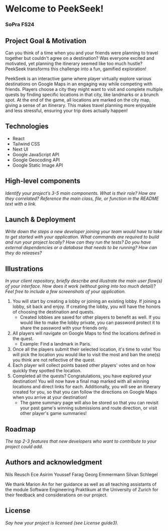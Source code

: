 # Welcome to PeekSeek!
### SoPra FS24

## Project Goal & Motivation
Can you think of a time when you and your friends were planning to travel together but couldn't agree on a destination? Was everyone excited and motivated, yet planning the itinerary seemed like too much hustle? PeekSeek transforms this challenge into a fun, gamified exploration! 

PeekSeek is an interactive game where player virtually explore various destinations on Google Maps in an engaging way while competing with friends. Players choose a city they might want to visit and complete multiple quests by finding specific locations in that city, like landmarks or a brunch spot. At the end of the game, all locations are marked on the city map, giving a sense of an itinerary. This makes travel planning more enjoyable and less stressful, ensuring your trip does actually happen!

## Technologies
- React
- Tailwind CSS
- Next UI
- Google JavaScript API
- Google Geocoding API
- Google Static Image API

## High-level components
_Identify your project’s 3-5 main components. What is their role?_
_How are they correlated? Reference the main class, file, or function in the README text
with a link._

## Launch & Deployment
_Write down the steps a new developer joining your team would have to take to get started with your application. What commands are required to build and run your project locally? How can they run the tests? Do you have external dependencies or a database that needs to be running? How can they do releases?_

## Illustrations
_In your client repository, briefly describe and illustrate the main user flow(s) of your interface. How does it work (without going into too much detail)? Feel free to include a few screenshots of your application._
1. You will start by creating a lobby or joining an existing lobby. If joining a lobby, sit back and enjoy. If creating the lobby, you will have the honors of choosing the destination and quests.
    - Created lobbies are saved for other players to benefit as well. If you would like to make the lobby private, you can password protect it to     share the password with your friends only.
2. All players will navigate on Google Maps to find the locations defined in the quest. 
    - Example: Find a landmark in Paris.
3. Once all the players submit their selected location, it's time to vote! You will pick the location you would like to visit the most and ban the one(s) you think are not reflective of the quest.
4. Each player will collect points based other players' votes and on how quickly they spotted the location.
5. Completed all the quests? Congratulations, you have explored your destination! You will now have a final map marked with all winning locations and direct links for each. Additionally, you will see an itinerary created for you, so that you can follow the directions on Google Maps when you arrive at your destination!
    - The game summary page will also be stored so that you can revisit your past game's winning submissions and route direction, or visit other player's game summaries!

## Roadmap
_The top 2-3 features that new developers who want to contribute to your project could add._

## Authors and acknowledgment
Nils Reusch
Ece Asirim
Youssef Farag
Georg Emmermann
Silvan Schlegel

We thank Marion An for her guidance as well as all teaching assistants of the module Software Engineering Praktikum at the University of Zurich for their feedback and considerations on our project.

## License
_Say how your project is licensed (see License guide3)._

